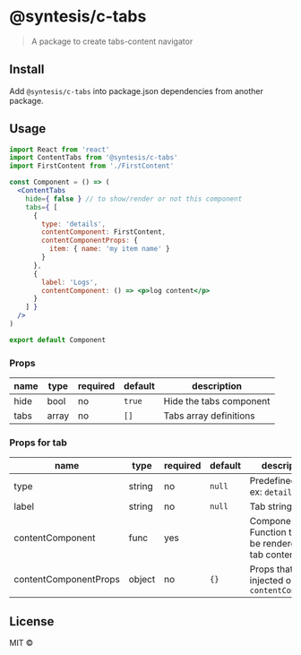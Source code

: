 # @syntesis/c-tabs

> A package to create tabs-content navigator

## Install
Add `@syntesis/c-tabs` into package.json dependencies from another package.

## Usage
```jsx
import React from 'react'
import ContentTabs from '@syntesis/c-tabs'
import FirstContent from './FirstContent'

const Component = () => (
  <ContentTabs
    hide={ false } // to show/render or not this component
    tabs={ [
      {
        type: 'details',
        contentComponent: FirstContent,
        contentComponentProps: {
          item: { name: 'my item name' }
        }
      },
      {
        label: 'Logs',
        contentComponent: () => <p>log content</p>
      }
    ] }
  />
)

export default Component
```

### Props
| name 	| type  	| required 	| default 	| description             	|
|------	|-------	|----------	|---------	|-------------------------	|
| hide 	| bool  	| no       	| `true`   	| Hide the tabs component 	|
| tabs 	| array 	| no       	| `[]`     	| Tabs array definitions  	|

### Props for tab
| name                  	| type   	| required 	| default 	| description                                             	|
|-----------------------	|--------	|----------	|---------	|---------------------------------------------------------	|
| type                  	| string 	| no       	| `null`   	| Predefined type. ex: `details`                          	|
| label                 	| string 	| no       	| `null`   	| Tab string name                                         	|
| contentComponent      	| func   	| yes      	|         	| Component Function that will be rendered on tab content 	|
| contentComponentProps 	| object 	| no       	| `{}`     	| Props that will be injected on `contentComponent`       	|
## License

MIT © [](https://github.com/)
